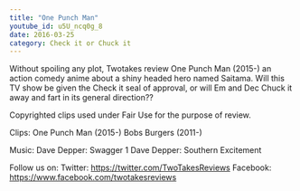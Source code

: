 ```yaml
---
title: "One Punch Man"
youtube_id: u5U_ncq0g_8 
date: 2016-03-25
category: Check it or Chuck it
---
```

Without spoiling any plot, Twotakes review One Punch Man (2015-) an action comedy anime about a shiny headed hero named Saitama. Will this TV show be given the Check it seal of approval, or will Em and Dec Chuck it away and fart in its general direction??

Copyrighted clips used under Fair Use for the purpose of review.

Clips:
One Punch Man (2015-)
Bobs Burgers (2011-)

Music:
Dave Depper: Swagger 1
Dave Depper: Southern Excitement

Follow us on:
Twitter: https://twitter.com/TwoTakesReviews
Facebook: https://www.facebook.com/twotakesreviews